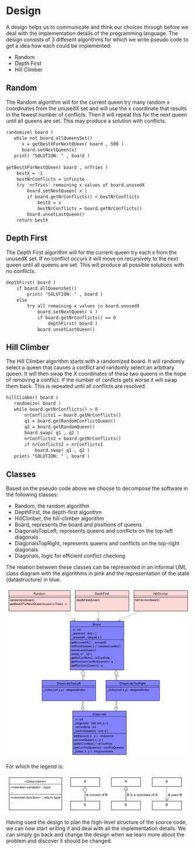 # Design

A design helps us to communicate and think our choices through before
we deal with the implementation details of the programming
language. The design consists of 3 different algorithms for which we
write pseudo code to get a idea how each could be implemented:

* Random
* Depth First
* Hill Climber

## Random

The Random algorithm will for the current queen try many random x
coordinates from the unusedX set and will use the x coordinate that
results in the fewest number of conflicts. Then it will repeat this
for the next queen until all queens are set. This may produce a
solution with conflicts.

```
randomize( board )
   while not board.allQueensSet()
      x = getBestXForNextQUeen( board , 500 )
      board.setNextQueen(x)
   print( "SOLUTION: " , board )

getBestXForNextQUeen( board , nrTries )
    bestX = -1
    bestNrConflicts = infinite
    try 'nrTries' remaining x values of board.unusedX
        board.setNextQueen( x )
        if board.getNrConflicts() < bestNrConflicts
            bestX = x
            bestNrConflicts = board.getNrConflicts()
        board.unsetLastQueen()
    return bestX
```

## Depth First

The Depth First algorithm will for the current queen try each x from
the unusedX set. If no conflict occurs it will move on recursively to
the next queen until all queens are set. This will produce all
possible solutions with no conflicts.

```
depthFirst( board )
    if board.allQueensSet()
        print( "SOLUTION: " , board )
    else
        try all remaining x values in board.unusedX
            board.setNextQueen( x )
            if board.getNrConflicts() == 0
                depthFirst( board )
            board.unsetLastQueen()
```

## Hill Climber

The Hill Climber algorithm starts with a randomized board. It will
randomly select a queen that causes a conflict and randomly select an
arbitrary queen. It will then swap the X coordinates of these two
queens in the hope of removing a conflict. If the number of conficts
gets worse it will swap them back. This is repeated until all
conflicts are resolved.

```
hillClimber( board )
   randomize( board )
   while board.getNrConflicts() > 0
       nrConflicts1 = board.getNrConflicts()
       q1 = board.getRandomConflictQueen()
       q2 = board.getRandomQueen()
       board.swap( q1 , q2 )
       nrConflicts2 = board.getNrConflicts()
       if nrConflicts2 > nrConflicts1
           board.swap( q1 , q2 )
   print( "SOLUTION: " , board )
```

## Classes

Based on the pseudo code above we choose to decompose the software in
the following classes:

* Random, the random algorithm
* DepthFirst, the depth-first algorithm
* HillClimber, the hill-climber algorithm
* Board, represents the board and positions of queens
* DiagonalsTopLeft, represents queens and conflicts on the top-left diagonals
* DiagonalsTopRight, represents queens and conflicts on the top-right diagonals
* Diagonals, logic for efficient conflict checking

The relation between these classes can be represented in an informal
UML class diagram with the algorithms in pink and the representation
of the state (datastructure) in blue.

<img src="https://github.com/bterwijn/NQueens/blob/master/docs/umletino.png">

For which the legend is:

<img src="https://github.com/bterwijn/NQueens/blob/master/docs/umlLegend.png">

Having used the design to plan the high-level structure of the source
code, we can now start writing it and deal with all the implementation
details. We can simply go back and change the design when we learn
more about the problem and discover it should be changed.